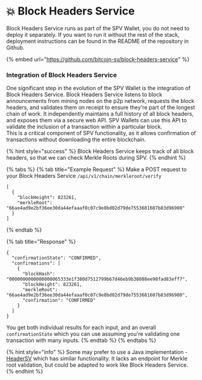 # 💥 Block Headers Service

Block Headers Service runs as part of the SPV Wallet, you do not need to deploy it separately. If you want to run it without the rest of the stack, deployment instructions can be found in the README of the repository in Github.

{% embed url="https://github.com/bitcoin-sv/block-headers-service" %}

### **Integration of** Block Headers Service

One significant step in the evolution of the SPV Wallet is the integration of Block Headers Service. Block Headers Service listens to block announcements from mining nodes on the p2p network, requests the block headers, and validates them on receipt to ensure they're part of the longest chain of work. It independently maintains a full history of all block headers, and exposes them via a secure web API. SPV Wallets can use this API to validate the inclusion of a transaction within a particular block.\
This is a critical component of SPV functionality, as it allows confirmation of transactions without downloading the entire blockchain.

{% hint style="success" %}
Block Headers Service keeps track of all block headers, so that we can check Merkle Roots during SPV.
{% endhint %}

{% tabs %}
{% tab title="Example Request" %}
Make a POST request to your Block Headers Service `/api/v1/chain/merkleroot/verify`

```
[
  {
    "blockHeight": 823261,
    "merkleRoot": "66ae4ad9e2bf36ee30da44efaaaf0c07c9e8bd02d79de7553681607b83d96900"
  }
]
```
{% endtab %}

{% tab title="Response" %}
```
{
  "confirmationState": "CONFIRMED",
  "confirmations": [
    {
      "blockHash": "0000000000000000065333e1f380d7512799b67d46eb9b38088ee98fad83eff7",
      "blockHeight": 823261,
      "merkleRoot": "66ae4ad9e2bf36ee30da44efaaaf0c07c9e8bd02d79de7553681607b83d96900",
      "confirmation": "CONFIRMED"
    }
  ]
}
```

You get both individual results for each input, and an overall `confirmationState` which you can use assuming you're validating one transaction with many inputs.
{% endtab %}
{% endtabs %}

{% hint style="info" %}
Some may prefer to use a Java implementation - [HeaderSV](https://github.com/bitcoin-sv/block-headers-client/) which has similar functionality. It lacks an endpoint for Merkle root validation, but could be adapted to work like Block Headers Service.
{% endhint %}
